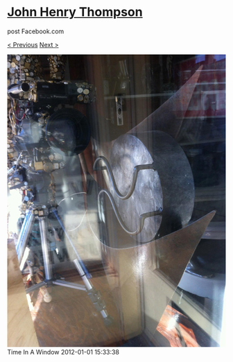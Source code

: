 # [John Henry Thompson](../README.md)
post Facebook.com

[< Previous](2012-01-01-8.md) [Next >](2012-01-01-10.md)

[![](../media/2012-01-01/Time-In-A-Window-2.jpg)](../README.md)
Time In A Window
2012-01-01 15:33:38